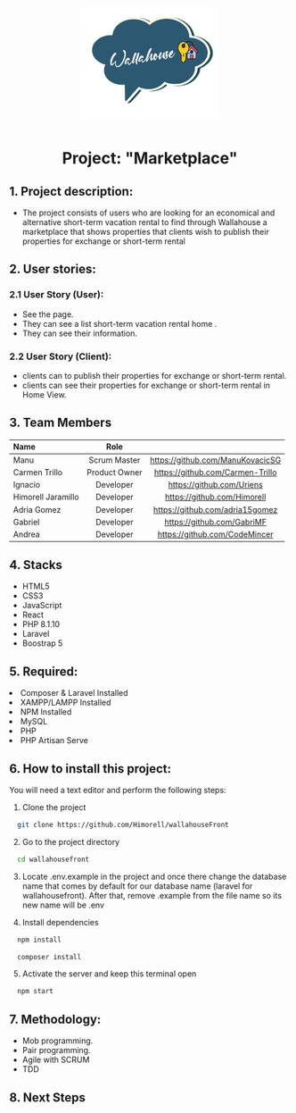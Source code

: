 <div align="center">
<img style="width:250px; height:200px; margin:12px" src="src/Assets/Landing/wallahouselogo.svg"  alt="Wallahouse Logo"/>
</div>
  
<h1 align="center">Project: "Marketplace"</h1>

<h2>1. Project description:</h2>
<ul>
<li>The project consists of users who are looking for an economical and alternative short-term vacation rental to find through Wallahouse a marketplace that shows properties that clients wish to publish their properties for exchange or short-term rental</li>
</ul>

<h2>2. User stories:</h2>

<h3>2.1 User Story (User):</h3>
<ul>
<li>See the page.</li>
<li>They can see a list short-term vacation rental home .</li>
<li>They can see their information.</li>
</ul>

<h3>2.2 User Story (Client):</h3>
<ul>
<li>clients can to publish their properties for exchange or short-term rental.</li>
<li>clients can see their properties for exchange or short-term rental in Home View.</li>
</ul>

## 3. Team Members

| Name | Role | |
| :--- | :---: | :---: |
| Manu |  Scrum Master | https://github.com/ManuKovacicSG |
| Carmen Trillo | Product Owner | https://github.com/Carmen-Trillo |
| Ignacio  | Developer | https://github.com/Uriens |
| Himorell Jaramillo | Developer | https://github.com/Himorell |
| Adria Gomez| Developer| https://github.com/adria15gomez|
| Gabriel | Developer | https://github.com/GabriMF |
| Andrea | Developer| https://github.com/CodeMincer|


<h2>4. Stacks</h2>
<ul>
<li>HTML5</li>
<li>CSS3</li>
<li>JavaScript</li>
<li>React</li>
<li>PHP 8.1.10</li>
<li>Laravel</li>
<li>Boostrap 5</li>
</ul>

<h2>5. Required:</h2>
<li>Composer & Laravel Installed</li>
<li>XAMPP/LAMPP Installed</li>
<li>NPM Installed</li>
<li>MySQL</li>
<li>PHP</li>
<li>PHP Artisan Serve</li>

<h2>6. How to install this project:</h2>

You will need a text editor and perform the following steps:

1. Clone the project
```bash
  git clone https://github.com/Himorell/wallahouseFront
```

2. Go to the project directory
```bash
  cd wallahousefront
```

3. Locate .env.example in the project and once there change the database name that comes by default for our database name (laravel for wallahousefront). After that, remove .example from the file name so its new name will be .env

4. Install dependencies
```bash
  npm install
```
```bash
  composer install
```

5. Activate the server and keep this terminal open
```bash
  npm start
```

<h2>7. Methodology:</h2>
<ul>
<li>Mob programming.</li>
<li>Pair programming.</li>
<li>Agile with SCRUM</li>
<li>TDD</li>
</ul>


<h2>8. Next Steps</h2>



